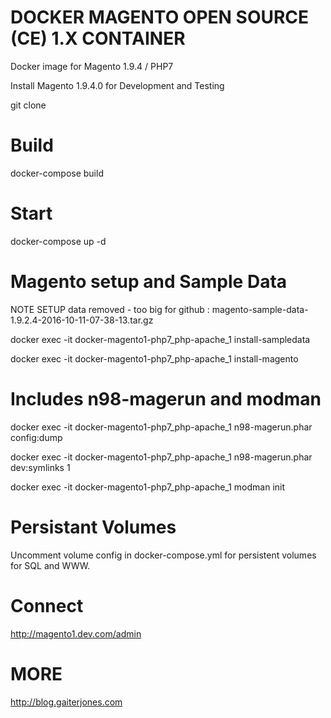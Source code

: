 # DOCKER MAGENTO OPEN SOURCE (CE) 1.X CONTAINER

Docker image for Magento 1.9.4 / PHP7

Install Magento 1.9.4.0 for Development and Testing

git clone

# Build

docker-compose build

# Start

docker-compose up -d

# Magento setup and Sample Data

NOTE SETUP data removed - too big for github : magento-sample-data-1.9.2.4-2016-10-11-07-38-13.tar.gz

docker exec -it docker-magento1-php7_php-apache_1 install-sampledata

docker exec -it docker-magento1-php7_php-apache_1 install-magento

# Includes n98-magerun and modman

docker exec -it docker-magento1-php7_php-apache_1 n98-magerun.phar config:dump

docker exec -it docker-magento1-php7_php-apache_1 n98-magerun.phar dev:symlinks 1

docker exec -it docker-magento1-php7_php-apache_1 modman init

# Persistant Volumes

Uncomment volume config in docker-compose.yml for persistent volumes for SQL and WWW.

# Connect

http://magento1.dev.com/admin

# MORE

http://blog.gaiterjones.com
